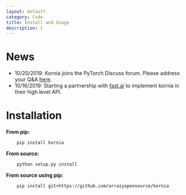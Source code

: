```yaml
---
layout: default
category: Code
title: Install and Usage
description: |
---
```


News
====

- 10/20/2019: Kornia joins the PyTorch Discuss forum. Please address your Q&A [here](https://discuss.pytorch.org/c/vision/kornia).
- 10/16/2019: Starting a partnership with [fast.ai](https://www.fast.ai/) to implement kornia in their high level API.


Installation
============


**From pip:**

```
    pip install kornia
```


**From source:**

```
    python setup.py install
```


**From source using pip:**

```
    pip install git+https://github.com/arraiyopensource/kornia

```

